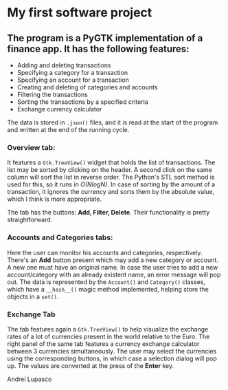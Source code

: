 <h1>My first software project</h1>

<h2>The program is a PyGTK implementation of a finance app. 
It has the following features:</h2>

- Adding and deleting transactions
- Specifying a category for a transaction
- Specifying an account for a transaction
- Creating and deleting of categories and accounts
- Filtering the transactions
- Sorting the transactions by a specified criteria
- Exchange currency calculator

The data is stored in `.json()` files, and it is read at
the start of the program and written at the end of the
running cycle.

<h3>Overview tab:</h3>

It features a `Gtk.TreeView()` widget that holds the list of 
transactions. The list may be sorted by clicking on the 
header. A second click on the same column will sort the 
list in reverse order. The Python's STL sort method is
used for this, so it runs in _O(NlogN)_. In case of sorting
by the amount of a transaction, it ignores the currency
and sorts them by the absolute value, which I think is more
appropriate.

The tab has the buttons: **Add, Filter, Delete**. Their
functionality is pretty straightforward.

<h3>Accounts and Categories tabs:</h3>

Here the user can monitor his accounts and categories, 
respectively. There's an **Add** button present which may
add a new category or account. A new one must have an
original name. In case the user tries to add a new
account/category with an already existent name, an error
message will pop out.
The data is represented by the `Account()` and 
`Category()` classes, which have a `__hash__()` magic
method implemented, helping store the objects in a 
`set()`.

<h3>Exchange Tab</h3>

The tab features again a `Gtk.TreeView()` to help visualize
the exchange rates of a lot of currencies present in the world
relative to the Euro.
The right panel of the same tab features a currency
exchange calculator between 3 currencies simultaneously.
The user may select the currencies using the corresponding
buttons, in which case a selection dialog will pop up.
The values are converted at the press of the **Enter** key.



Andrei Lupasco
